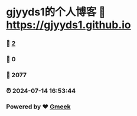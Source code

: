 # gjyyds1的个人博客 :link: https://gjyyds1.github.io 
### :page_facing_up: [2](https://gjyyds1.github.io/tag.html) 
### :speech_balloon: 0 
### :hibiscus: 2077 
### :alarm_clock: 2024-07-14 16:53:44 
### Powered by :heart: [Gmeek](https://github.com/Meekdai/Gmeek)
